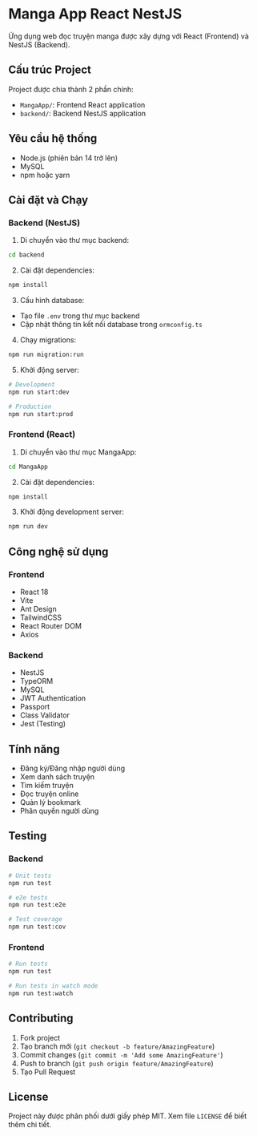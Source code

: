 # Manga App React NestJS

Ứng dụng web đọc truyện manga được xây dựng với React (Frontend) và NestJS (Backend).

## Cấu trúc Project

Project được chia thành 2 phần chính:

- `MangaApp/`: Frontend React application
- `backend/`: Backend NestJS application

## Yêu cầu hệ thống

- Node.js (phiên bản 14 trở lên)
- MySQL
- npm hoặc yarn

## Cài đặt và Chạy

### Backend (NestJS)

1. Di chuyển vào thư mục backend:
```bash
cd backend
```

2. Cài đặt dependencies:
```bash
npm install
```

3. Cấu hình database:
- Tạo file `.env` trong thư mục backend
- Cập nhật thông tin kết nối database trong `ormconfig.ts`

4. Chạy migrations:
```bash
npm run migration:run
```

5. Khởi động server:
```bash
# Development
npm run start:dev

# Production
npm run start:prod
```

### Frontend (React)

1. Di chuyển vào thư mục MangaApp:
```bash
cd MangaApp
```

2. Cài đặt dependencies:
```bash
npm install
```

3. Khởi động development server:
```bash
npm run dev
```

## Công nghệ sử dụng

### Frontend
- React 18
- Vite
- Ant Design
- TailwindCSS
- React Router DOM
- Axios

### Backend
- NestJS
- TypeORM
- MySQL
- JWT Authentication
- Passport
- Class Validator
- Jest (Testing)

## Tính năng

- Đăng ký/Đăng nhập người dùng
- Xem danh sách truyện
- Tìm kiếm truyện
- Đọc truyện online
- Quản lý bookmark
- Phân quyền người dùng

## Testing

### Backend
```bash
# Unit tests
npm run test

# e2e tests
npm run test:e2e

# Test coverage
npm run test:cov
```

### Frontend
```bash
# Run tests
npm run test

# Run tests in watch mode
npm run test:watch
```

## Contributing

1. Fork project
2. Tạo branch mới (`git checkout -b feature/AmazingFeature`)
3. Commit changes (`git commit -m 'Add some AmazingFeature'`)
4. Push to branch (`git push origin feature/AmazingFeature`)
5. Tạo Pull Request

## License

Project này được phân phối dưới giấy phép MIT. Xem file `LICENSE` để biết thêm chi tiết. 